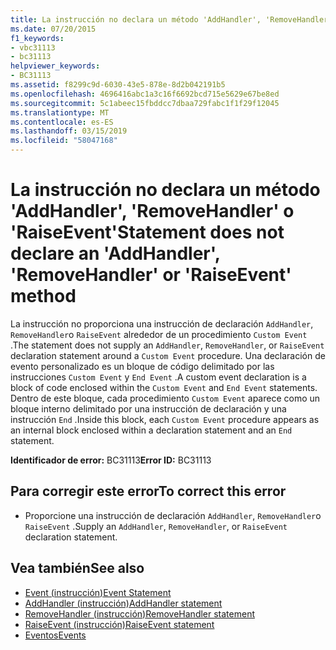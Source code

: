 ```yaml
---
title: La instrucción no declara un método 'AddHandler', 'RemoveHandler' o 'RaiseEvent'
ms.date: 07/20/2015
f1_keywords:
- vbc31113
- bc31113
helpviewer_keywords:
- BC31113
ms.assetid: f8299c9d-6030-43e5-878e-8d2b042191b5
ms.openlocfilehash: 4696416abc1a3c16f6692bcd715e5629e67be8ed
ms.sourcegitcommit: 5c1abeec15fbddcc7dbaa729fabc1f1f29f12045
ms.translationtype: MT
ms.contentlocale: es-ES
ms.lasthandoff: 03/15/2019
ms.locfileid: "58047168"
---
```

# <a name="statement-does-not-declare-an-addhandler-removehandler-or-raiseevent-method"></a><span data-ttu-id="e9272-102">La instrucción no declara un método 'AddHandler', 'RemoveHandler' o 'RaiseEvent'</span><span class="sxs-lookup"><span data-stu-id="e9272-102">Statement does not declare an 'AddHandler', 'RemoveHandler' or 'RaiseEvent' method</span></span>
<span data-ttu-id="e9272-103">La instrucción no proporciona una instrucción de declaración `AddHandler`, `RemoveHandler`o `RaiseEvent` alrededor de un procedimiento `Custom Event` .</span><span class="sxs-lookup"><span data-stu-id="e9272-103">The statement does not supply an `AddHandler`, `RemoveHandler`, or `RaiseEvent` declaration statement around a `Custom Event` procedure.</span></span> <span data-ttu-id="e9272-104">Una declaración de evento personalizado es un bloque de código delimitado por las instrucciones `Custom Event` y `End Event` .</span><span class="sxs-lookup"><span data-stu-id="e9272-104">A custom event declaration is a block of code enclosed within the `Custom Event` and `End Event` statements.</span></span> <span data-ttu-id="e9272-105">Dentro de este bloque, cada procedimiento `Custom Event` aparece como un bloque interno delimitado por una instrucción de declaración y una instrucción `End` .</span><span class="sxs-lookup"><span data-stu-id="e9272-105">Inside this block, each `Custom Event` procedure appears as an internal block enclosed within a declaration statement and an `End` statement.</span></span>  
  
 <span data-ttu-id="e9272-106">**Identificador de error:** BC31113</span><span class="sxs-lookup"><span data-stu-id="e9272-106">**Error ID:** BC31113</span></span>  
  
## <a name="to-correct-this-error"></a><span data-ttu-id="e9272-107">Para corregir este error</span><span class="sxs-lookup"><span data-stu-id="e9272-107">To correct this error</span></span>  
  
-   <span data-ttu-id="e9272-108">Proporcione una instrucción de declaración `AddHandler`, `RemoveHandler`o `RaiseEvent` .</span><span class="sxs-lookup"><span data-stu-id="e9272-108">Supply an `AddHandler`, `RemoveHandler`, or `RaiseEvent` declaration statement.</span></span>  
  
## <a name="see-also"></a><span data-ttu-id="e9272-109">Vea también</span><span class="sxs-lookup"><span data-stu-id="e9272-109">See also</span></span>

- [<span data-ttu-id="e9272-110">Event (instrucción)</span><span class="sxs-lookup"><span data-stu-id="e9272-110">Event Statement</span></span>](../../visual-basic/language-reference/statements/event-statement.md)
- [<span data-ttu-id="e9272-111">AddHandler (instrucción)</span><span class="sxs-lookup"><span data-stu-id="e9272-111">AddHandler statement</span></span>](~/docs/visual-basic/language-reference/statements/addhandler-statement.md)
- [<span data-ttu-id="e9272-112">RemoveHandler (instrucción)</span><span class="sxs-lookup"><span data-stu-id="e9272-112">RemoveHandler statement</span></span>](~/docs/visual-basic/language-reference/statements/removehandler-statement.md)
- [<span data-ttu-id="e9272-113">RaiseEvent (instrucción)</span><span class="sxs-lookup"><span data-stu-id="e9272-113">RaiseEvent statement</span></span>](~/docs/visual-basic/language-reference/statements/raiseevent-statement.md)
- [<span data-ttu-id="e9272-114">Eventos</span><span class="sxs-lookup"><span data-stu-id="e9272-114">Events</span></span>](../../visual-basic/programming-guide/language-features/events/index.md)
